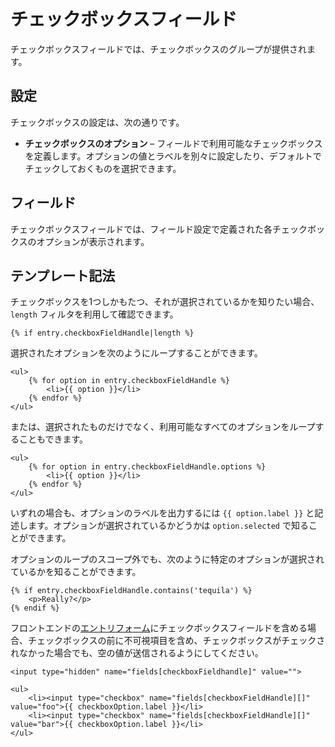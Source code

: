 # チェックボックスフィールド

チェックボックスフィールドでは、チェックボックスのグループが提供されます。

## 設定

チェックボックスの設定は、次の通りです。

* **チェックボックスのオプション** – フィールドで利用可能なチェックボックスを定義します。オプションの値とラベルを別々に設定したり、デフォルトでチェックしておくものを選択できます。

## フィールド

チェックボックスフィールドでは、フィールド設定で定義された各チェックボックスのオプションが表示されます。

## テンプレート記法

チェックボックスを1つしかもたつ、それが選択されているかを知りたい場合、`length` フィルタを利用して確認できます。

```twig
{% if entry.checkboxFieldHandle|length %}
```

選択されたオプションを次のようにループすることができます。

```twig
<ul>
    {% for option in entry.checkboxFieldHandle %}
        <li>{{ option }}</li>
    {% endfor %}
</ul>
```

または、選択されたものだけでなく、利用可能なすべてのオプションをループすることもできます。

```twig
<ul>
    {% for option in entry.checkboxFieldHandle.options %}
        <li>{{ option }}</li>
    {% endfor %}
</ul>
```

いずれの場合も、オプションのラベルを出力するには `{{ option.label }}` と記述します。オプションが選択されているかどうかは `option.selected` で知ることができます。

オプションのループのスコープ外でも、次のように特定のオプションが選択されているかを知ることができます。

```twig
{% if entry.checkboxFieldHandle.contains('tequila') %}
    <p>Really?</p>
{% endif %}
```

フロントエンドの[エントリフォーム](dev/examples/entry-form.md)にチェックボックスフィールドを含める場合、チェックボックスの前に不可視項目を含め、チェックボックスがチェックされなかった場合でも、空の値が送信されるようにしてください。

```twig
<input type="hidden" name="fields[checkboxFieldhandle]" value="">

<ul>
    <li><input type="checkbox" name="fields[checkboxFieldHandle][]" value="foo">{{ checkboxOption.label }}</li>
    <li><input type="checkbox" name="fields[checkboxFieldHandle][]" value="bar">{{ checkboxOption.label }}</li>
</ul>
```

